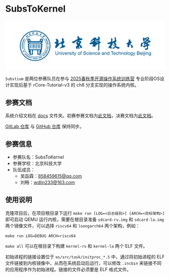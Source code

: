 # SubsToKernel

![USTB](./docs/img/USTB.jpg)

`Substium` 是两位参赛队员在参与 [2025春秋季开源操作系统训练营](https://opencamp.cn/os2edu/camp/2025spring) 专业阶段OS设计实现后基于 rCore-Tutorial-v3 的 ch8 分支实现的操作系统内核。
 
## 参赛文档

系统介绍文档在 [docs](./docs/) 文件夹。初赛参赛文档为[此文档](./docs/prel/初赛文档.md)，决赛文档为[此文档](./docs/final/决赛文档.md)。

[GitLab 仓库](https://gitlab.eduxiji.net/T202510008995695/oskernel2025-osrepo) 与 [GitHub 仓库](https://github.com/wdlin233/osrepo) 保持同步。

## 参赛信息

- 参赛队名：SubsToKernel
- 参赛学校：北京科技大学
- 队伍成员：
    - 吴函霖：[858459615@qq.com](mailto:858459615@qq.com)
    - 刘畅：[wdlin233@163.com](mailto:wdlin233@163.com)

## 使用说明

克隆项目后，在项目根目录下运行 `make run [LOG=<日志级别>] [ARCH=<目标架构>]` 即可启动 QEMU 运行内核，需要在根目录准备 `sdcard-rv.img` 和 `sdcard-la.img` 两个镜像文件，可以选择 `riscv64` 和 `loongarch64` 两个架构，例如：

```shell
make run LOG=DEBUG ARCH=riscv64
```

`make all` 可以在根目录下构建 `kernel-rv` 和 `kernel-la` 两个 ELF 文件。

初始进程的链接设置位于 `os/src/task/initproc_*.S` 中，通过将初始进程的 ELF 文件链接到内核镜像中，从而在系统启动后运行，可以修改 `.incbin` 来链接不同的应用程序作为初始进程。链接的文件必须要是 ELF 格式文件。